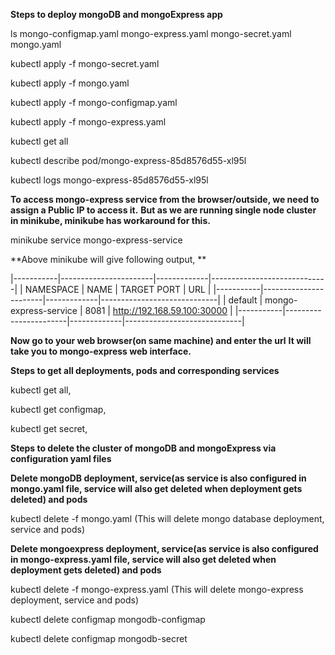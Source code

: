 **Steps to deploy mongoDB and mongoExpress app**
 
ls
mongo-configmap.yaml  mongo-express.yaml  mongo-secret.yaml  mongo.yaml

kubectl apply -f mongo-secret.yaml

kubectl apply -f mongo.yaml



kubectl apply -f mongo-configmap.yaml

kubectl apply -f mongo-express.yaml


kubectl get all



 kubectl describe pod/mongo-express-85d8576d55-xl95l

 kubectl logs mongo-express-85d8576d55-xl95l

**To access mongo-express service from the browser/outside, we need to assign a Public IP to access it.**
**But as we are running single node cluster in minikube, minikube has workaround for this.**

minikube service mongo-express-service

**Above minikube will give following output, **

|-----------|-----------------------|-------------|-----------------------------|
| NAMESPACE |         NAME          | TARGET PORT |             URL             |
|-----------|-----------------------|-------------|-----------------------------|
| default   | mongo-express-service |        8081 | http://192.168.59.100:30000 |
|-----------|-----------------------|-------------|-----------------------------|



**Now go to your web browser(on same machine) and enter the url**
**It will take you to mongo-express web interface.**




**Steps to get all deployments, pods and corresponding services**

  kubectl get all,
  
  kubectl get configmap,
  
  kubectl get secret,

**Steps to delete the cluster of mongoDB and mongoExpress via configuration yaml files**

**Delete mongoDB deployment, service(as service is also configured in mongo.yaml file, service will also get deleted when deployment gets deleted) and pods**

  kubectl delete -f mongo.yaml (This will delete mongo database deployment, service and pods)

**Delete mongoexpress deployment, service(as service is also configured in mongo-express.yaml file, service will also get deleted when deployment gets deleted) and pods**
  
  kubectl delete -f mongo-express.yaml (This will delete mongo-express deployment, service and pods)

  kubectl delete configmap mongodb-configmap
  
  kubectl delete configmap mongodb-secret



